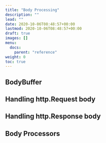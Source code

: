 ```yaml
---
title: "Body Processing"
description: ""
lead: ""
date: 2020-10-06T08:48:57+00:00
lastmod: 2020-10-06T08:48:57+00:00
draft: true
images: []
menu:
  docs:
    parent: "reference"
weight: 0
toc: true
---
```


## BodyBuffer

## Handling http.Request body

## Handling http.Response body

## Body Processors